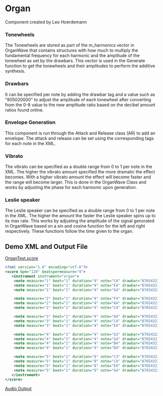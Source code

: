 # Organ
Component created by Leo Hoerdemann

### Tonewheels
The Tonewheels are stored as part of the m_harmonics vector in OrganWave that contains structures with how much to multiply the fundamental frequency for each harmonic and the amplitude of the tonewheel as set by the drawbars. This vector is used in the Generate function to get the tonewheels and their amplitudes to perform the additive synthesis.
### Drawbars
It can be specified per note by adding the drawbar tag and a value such as "805020000" to adjust the amplitude of each tonewheel after converting from the 0-8 value to the new amplitude ratio based on the decibel amount ratios found online. 
### Envelope Generation
This component is run through the Attack and Release class (AR) to add an envelope. The attack and release can be set using the corresponding tags for each note in the XML.
### Vibrato
The vibrato can be specified as a double range from 0 to 1 per note in the XML. The higher the vibrato amount specified the more dramatic the effect becomes. With a higher vibrato amount the effect will become faster and the range will become larger. This is done in the OrganWave Class and works by adjusting the phase for each harmonic upon generation.
### Leslie speaker
The Leslie speaker can be specified as a double range from 0 to 1 per note in the XML. The higher the amount the faster the Leslie speaker spins up to its max rate. This works by adjusting the amplitude of the signal genorated in OrganWave based on a sin and cosine function for the left and right respectively. These functions follow the time given to the organ. 




## Demo XML and Output File
[OrganTest.score](../Scores/Testing/OrganTest.score)
```xml
<?xml version="1.0" encoding="utf-8"?>
<score bpm="120" beatspermeasure="4">
   <instrument instrument="organ">
	<note measure="1" beat="1" duration="4" note="C4" drawbar="876543210" leslie ="0.5" vibrato = "0.2"/>
	<note measure="1" beat="1" duration="4" note="E4" drawbar="876543210" leslie ="0.5" vibrato = "0.2"/>
	<note measure="1" beat="1" duration="4" note="G4" drawbar="876543210" leslie ="0.5" vibrato = "0.2"/>

	<note measure="2" beat="1" duration="4" note="F4" drawbar="876543210" leslie ="0.5" vibrato = "0.2"/>
	<note measure="2" beat="1" duration="4" note="A4" drawbar="876543210" leslie ="0.5" vibrato = "0.2"/>
	<note measure="2" beat="1" duration="4" note="C4" drawbar="876543210" leslie ="0.5" vibrato = "0.2"/>

	<note measure="3" beat="1" duration="4" note="A4" drawbar="876543210" leslie ="0.5" vibrato = "0.2"/>
	<note measure="3" beat="1" duration="4" note="C4" drawbar="876543210" leslie ="0.5" vibrato = "0.2"/>
	<note measure="3" beat="1" duration="4" note="E4" drawbar="876543210" leslie ="0.5" vibrato = "0.2"/>

	<note measure="4" beat="1" duration="4" note="G3" drawbar="876543210" leslie ="0.5" vibrato = "0.2"/>
	<note measure="4" beat="1" duration="4" note="G4" drawbar="876543210" leslie ="0.5" vibrato = "0.2"/>
	<note measure="4" beat="1" duration="4" note="B4" drawbar="876543210" leslie ="0.5" vibrato = "0.2"/>
	<note measure="4" beat="1" duration="4" note="D4" drawbar="876543210" leslie ="0.5" vibrato = "0.2"/>

	<note measure="5" beat="1" duration="8" note="C3" drawbar="876543210" leslie ="0.5" vibrato = "0.2"/>
	<note measure="5" beat="1" duration="8" note="C4" drawbar="876543210" leslie ="0.5" vibrato = "0.2"/>
	<note measure="5" beat="1" duration="8" note="E4" drawbar="876543210" leslie ="0.5" vibrato = "0.2"/>
	<note measure="5" beat="1" duration="8" note="G4" drawbar="876543210" leslie ="0.5" vibrato = "0.2"/>
   </instrument>
</score>
```
[Audio Output](../Audio%20Outputs/OrganDemo.wav)
